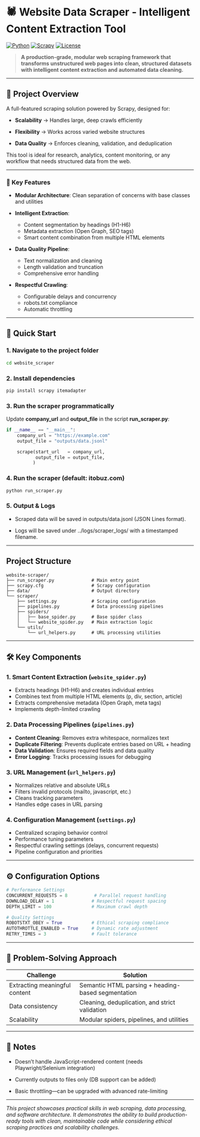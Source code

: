 # 🕷️ Website Data Scraper - Intelligent Content Extraction Tool

[![Python](https://img.shields.io/badge/Python-3.8%2B-blue.svg)](https://python.org)
[![Scrapy](https://img.shields.io/badge/Scrapy-2.11%2B-green.svg)](https://scrapy.org)
[![License](https://img.shields.io/badge/License-MIT-yellow.svg)](LICENSE)

> **A production-grade, modular web scraping framework that transforms unstructured web pages into clean, structured datasets with intelligent content extraction and automated data cleaning.**

----

## 🎯 Project Overview

A full-featured scraping solution powered by Scrapy, designed for:

- **Scalability** → Handles large, deep crawls efficiently

- **Flexibility** → Works across varied website structures

- **Data Quality** → Enforces cleaning, validation, and deduplication

This tool is ideal for research, analytics, content monitoring, or any workflow that needs structured data from the web.

---

### 🌟 Key Features

- **Modular Architecture**: Clean separation of concerns with base classes and utilities

- **Intelligent Extraction**: 
  - Content segmentation by headings (H1-H6)
  - Metadata extraction (Open Graph, SEO tags)
  - Smart content combination from multiple HTML elements

- **Data Quality Pipeline**:
  - Text normalization and cleaning
  - Length validation and truncation
  - Comprehensive error handling

- **Respectful Crawling**:
  - Configurable delays and concurrency
  - robots.txt compliance
  - Automatic throttling

----

## 🚀 Quick Start

### 1. Navigate to the project folder
```bash
cd website_scraper
```

### 2. Install dependencies
```bash
pip install scrapy itemadapter
```

### 3. Run the scraper programmatically
Update **company_url** and **output_file** in the script **run_scraper.py**:

```python
if __name__ == "__main__":
    company_url = "https://example.com"
    output_file = "outputs/data.jsonl"

    scrape(start_url   = company_url, 
           output_file = output_file,
          )
```

### 4. Run the scraper (default: itobuz.com)
```bash 
python run_scraper.py
```

### 5. Output & Logs
- Scraped data will be saved in outputs/data.jsonl (JSON Lines format).

- Logs will be saved under ../logs/scraper_logs/ with a timestamped filename.

---

## Project Structure
```
website-scraper/
├── run_scraper.py              # Main entry point
├── scrapy.cfg                  # Scrapy configuration
├── data/                       # Output directory
└── scraper/
    ├── settings.py             # Scraping configuration
    ├── pipelines.py            # Data processing pipelines
    ├── spiders/
    │   ├── base_spider.py      # Base spider class
    │   └── website_spider.py   # Main extraction logic
    └── utils/
        └── url_helpers.py      # URL processing utilities
```

--- 

## 🛠️ Key Components

### 1. Smart Content Extraction (`website_spider.py`)
- Extracts headings (H1-H6) and creates individual entries
- Combines text from multiple HTML elements (p, div, section, article)
- Extracts comprehensive metadata (Open Graph, meta tags)
- Implements depth-limited crawling

### 2. Data Processing Pipelines (`pipelines.py`)
- **Content Cleaning**: Removes extra whitespace, normalizes text
- **Duplicate Filtering**: Prevents duplicate entries based on URL + heading
- **Data Validation**: Ensures required fields and data quality
- **Error Logging**: Tracks processing issues for debugging

### 3. URL Management (`url_helpers.py`)
- Normalizes relative and absolute URLs
- Filters invalid protocols (mailto, javascript, etc.)
- Cleans tracking parameters
- Handles edge cases in URL parsing

### 4. Configuration Management (`settings.py`)
- Centralized scraping behavior control
- Performance tuning parameters
- Respectful crawling settings (delays, concurrent requests)
- Pipeline configuration and priorities

---

## ⚙️ Configuration Options

```python
# Performance Settings
CONCURRENT_REQUESTS = 8          # Parallel request handling
DOWNLOAD_DELAY = 1              # Respectful request spacing
DEPTH_LIMIT = 100               # Maximum crawl depth

# Quality Settings
ROBOTSTXT_OBEY = True           # Ethical scraping compliance
AUTOTHROTTLE_ENABLED = True     # Dynamic rate adjustment
RETRY_TIMES = 3                 # Fault tolerance
```

---

## 🎯 Problem-Solving Approach

| Challenge                     | Solution                                           |
| ----------------------------- | -------------------------------------------------- |
| Extracting meaningful content | Semantic HTML parsing + heading-based segmentation |
| Data consistency              | Cleaning, deduplication, and strict validation     |
| Scalability                   | Modular spiders, pipelines, and utilities          |

---

## 📌 Notes

- Doesn’t handle JavaScript-rendered content (needs Playwright/Selenium integration)

- Currently outputs to files only (DB support can be added)

- Basic throttling—can be upgraded with advanced rate-limiting

---

*This project showcases practical skills in web scraping, data processing, and software architecture. It demonstrates the ability to build production-ready tools with clean, maintainable code while considering ethical scraping practices and scalability challenges.*
